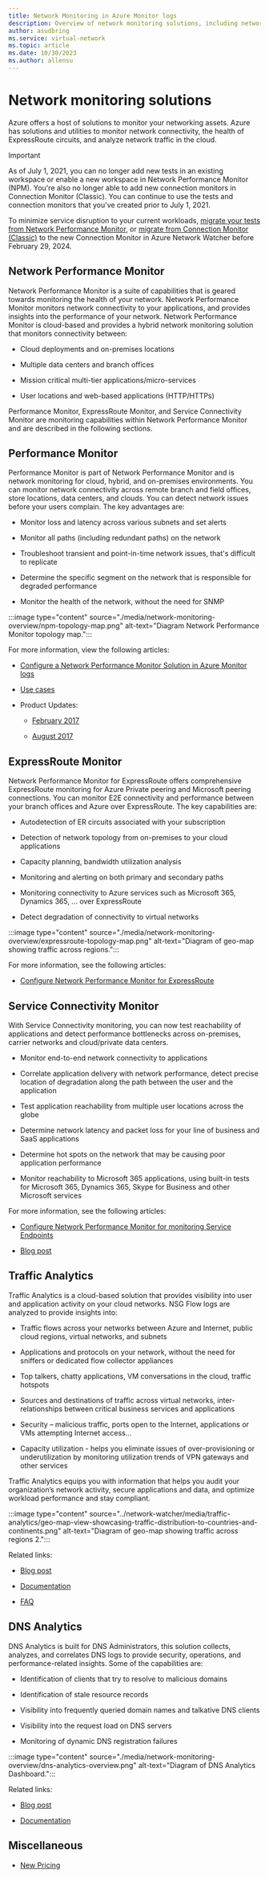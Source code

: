 ```yaml
---
title: Network Monitoring in Azure Monitor logs
description: Overview of network monitoring solutions, including network performance monitor, to manage networks across cloud, on-premises, and hybrid environments.
author: asudbring
ms.service: virtual-network
ms.topic: article
ms.date: 10/30/2023
ms.author: allensu
---
```

# Network monitoring solutions 

Azure offers a host of solutions to monitor your networking assets. Azure has solutions and utilities to monitor network connectivity, the health of ExpressRoute circuits, and analyze network traffic in the cloud.

> [!IMPORTANT]
> As of July 1, 2021, you can no longer add new tests in an existing workspace or enable a new workspace in Network Performance Monitor (NPM). You're also no longer able to add new connection monitors in Connection Monitor (Classic). You can continue to use the tests and connection monitors that you've created prior to July 1, 2021. 
> 
> To minimize service disruption to your current workloads, [migrate your tests from Network Performance Monitor](/azure/network-watcher/migrate-to-connection-monitor-from-network-performance-monitor), or  [migrate from Connection Monitor (Classic)](/azure/network-watcher/migrate-to-connection-monitor-from-connection-monitor-classic) to the new Connection Monitor in Azure Network Watcher before February 29, 2024.

## Network Performance Monitor

Network Performance Monitor is a suite of capabilities that is geared towards monitoring the health of your network. Network Performance Monitor monitors network connectivity to your applications, and provides insights into the performance of your network. Network Performance Monitor is cloud-based and provides a hybrid network monitoring solution that monitors connectivity between:
 
* Cloud deployments and on-premises locations

* Multiple data centers and branch offices

* Mission critical multi-tier applications/micro-services

* User locations and web-based applications (HTTP/HTTPs) 

Performance Monitor, ExpressRoute Monitor, and Service Connectivity Monitor are monitoring capabilities within Network Performance Monitor and are described in the following sections.

## Performance Monitor

Performance Monitor is part of Network Performance Monitor and is network monitoring for cloud, hybrid, and on-premises environments. You can monitor network connectivity across remote branch and field offices, store locations, data centers, and clouds. You can detect network issues before your users complain. The key advantages are:

* Monitor loss and latency across various subnets and set alerts

* Monitor all paths (including redundant paths) on the network

* Troubleshoot transient and point-in-time network issues, that's difficult to replicate

* Determine the specific segment on the network that is responsible for degraded performance

* Monitor the health of the network, without the need for SNMP

:::image type="content" source="./media/network-monitoring-overview/npm-topology-map.png" alt-text="Diagram Network Performance Monitor topology map.":::

For more information, view the following articles:

* [Configure a Network Performance Monitor Solution in Azure Monitor logs](/previous-versions/azure/azure-monitor/insights/network-performance-monitor) 

* [Use cases](/archive/blogs/msoms/monitor-on-premises-cloud-iaas-and-hybrid-networks-using-oms-network-performance-monitor)

* Product Updates:

  * [February 2017](/archive/blogs/msoms/oms-network-performance-monitor-is-now-generally-available)

  * [August 2017](/archive/blogs/msoms/improvements-to-oms-network-performance-monitor)

## ExpressRoute Monitor

Network Performance Monitor for ExpressRoute offers comprehensive ExpressRoute monitoring for Azure Private peering and Microsoft peering connections. You can monitor E2E connectivity and performance between your branch offices and Azure over ExpressRoute. The key capabilities are:

* Autodetection of ER circuits associated with your subscription

* Detection of network topology from on-premises to your cloud applications

* Capacity planning, bandwidth utilization analysis

* Monitoring and alerting on both primary and secondary paths

* Monitoring connectivity to Azure services such as Microsoft 365, Dynamics 365, ... over ExpressRoute

* Detect degradation of connectivity to virtual networks

:::image type="content" source="./media/network-monitoring-overview/expressroute-topology-map.png" alt-text="Diagram of geo-map showing traffic across regions.":::

For more information, see the following articles:

* [Configure Network Performance Monitor for ExpressRoute](../expressroute/how-to-npm.md)

## Service Connectivity Monitor

With Service Connectivity monitoring, you can now test reachability of applications and detect performance bottlenecks across on-premises, carrier networks and cloud/private data centers.

* Monitor end-to-end network connectivity to applications

* Correlate application delivery with network performance, detect precise location of degradation along the path between the user and the application

* Test application reachability from multiple user locations across the globe

* Determine network latency and packet loss for your line of business and SaaS applications

* Determine hot spots on the network that may be causing poor application performance

* Monitor reachability to Microsoft 365 applications, using built-in tests for Microsoft 365, Dynamics 365, Skype for Business and other Microsoft services

For more information, see the following articles:

* [Configure Network Performance Monitor for monitoring Service Endpoints](/previous-versions/azure/azure-monitor/insights/network-performance-monitor-service-connectivity#configuration)

* [Blog post](https://aka.ms/svcendptmonitor)

## Traffic Analytics

Traffic Analytics is a cloud-based solution that provides  visibility into user and application activity on your cloud networks. NSG Flow logs are analyzed to provide insights into:

* Traffic flows across your networks between Azure and Internet, public cloud regions, virtual networks, and subnets

* Applications and protocols on your network, without the need for sniffers or dedicated flow collector appliances

* Top talkers, chatty applications, VM conversations in the cloud, traffic hotspots

* Sources and destinations of traffic across virtual networks, inter-relationships between critical business services and applications

* Security – malicious traffic, ports open to the Internet, applications or VMs attempting Internet access…

* Capacity utilization - helps you eliminate issues of over-provisioning or underutilization by monitoring utilization trends of VPN gateways and other services

Traffic Analytics equips you with information that helps you audit your organization’s network activity, secure applications and data, and optimize workload performance and stay compliant.

:::image type="content" source="../network-watcher/media/traffic-analytics/geo-map-view-showcasing-traffic-distribution-to-countries-and-continents.png" alt-text="Diagram of geo-map showing traffic across regions 2.":::

Related links:

* [Blog post](https://aka.ms/trafficanalytics)

* [Documentation](../network-watcher/traffic-analytics.md)

* [FAQ](../network-watcher/traffic-analytics-faq.yml)

## DNS Analytics

DNS Analytics is built for DNS Administrators, this solution collects, analyzes, and correlates DNS logs to provide security, operations, and performance-related insights.  Some of the capabilities are:

* Identification of clients that try to resolve to malicious domains

* Identification of stale resource records

* Visibility into frequently queried domain names and talkative DNS clients

* Visibility into the request load on DNS servers

* Monitoring of dynamic DNS registration failures

:::image type="content" source="./media/network-monitoring-overview/dns-analytics-overview.png" alt-text="Diagram of DNS Analytics Dashboard.":::

Related links:

* [Blog post](/archive/blogs/msoms/introducing-oms-dns-analytics)

* [Documentation](/previous-versions/azure/azure-monitor/insights/dns-analytics)

## Miscellaneous

* [New Pricing](/previous-versions/azure/azure-monitor/insights/network-performance-monitor-pricing-faq)